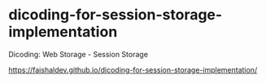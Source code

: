 # dicoding-for-session-storage-implementation
Dicoding: Web Storage - Session Storage

https://faishaldev.github.io/dicoding-for-session-storage-implementation/
